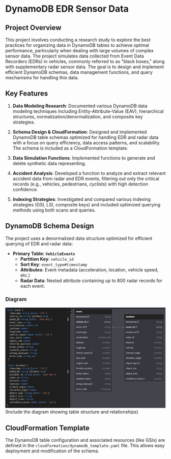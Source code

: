 # DynamoDB EDR Sensor Data

## Project Overview

This project involves conducting a research study to explore the best practices for organizing data in DynamoDB tables to achieve optimal performance, particularly when dealing with large volumes of complex sensor data. The project simulates data collected from Event Data Recorders (EDRs) in vehicles, commonly referred to as "black boxes," along with supplementary radar sensor data. The goal is to design and implement efficient DynamoDB schemas, data management functions, and query mechanisms for handling this data.

## Key Features

1. **Data Modeling Research**: Documented various DynamoDB data modeling techniques including Entity-Attribute-Value (EAV), hierarchical structures, normalization/denormalization, and composite key strategies.
   
2. **Schema Design & CloudFormation**: Designed and implemented DynamoDB table schemas optimized for handling EDR and radar data with a focus on query efficiency, data access patterns, and scalability. The schema is included as a CloudFormation template.

3. **Data Simulation Functions**: Implemented functions to generate and delete synthetic data representing.

4. **Accident Analysis**: Developed a function to analyze and extract relevant accident data from radar and EDR events, filtering out only the critical records (e.g., vehicles, pedestrians, cyclists) with high detection confidence.

5. **Indexing Strategies**: Investigated and compared various indexing strategies (GSI, LSI, composite keys) and included optimized querying methods using both scans and queries.

## DynamoDB Schema Design

The project uses a denormalized data structure optimized for efficient querying of EDR and radar data:

- **Primary Table: `VehicleEvents`**
  - **Partition Key**: `vehicle_id`
  - **Sort Key**: `event_type#timestamp`
  - **Attributes**: Event metadata (acceleration, location, vehicle speed, etc.)
  - **Radar Data**: Nested attribute containing up to 800 radar records for each event.

### Diagram

![Schema Diagram](docs/schema.png) 
(Include the diagram showing table structure and relationships)

## CloudFormation Template

The DynamoDB table configuration and associated resources (like GSIs) are defined in the `cloudformation/dynamodb_template.yaml` file. This allows easy deployment and modification of the schema.
